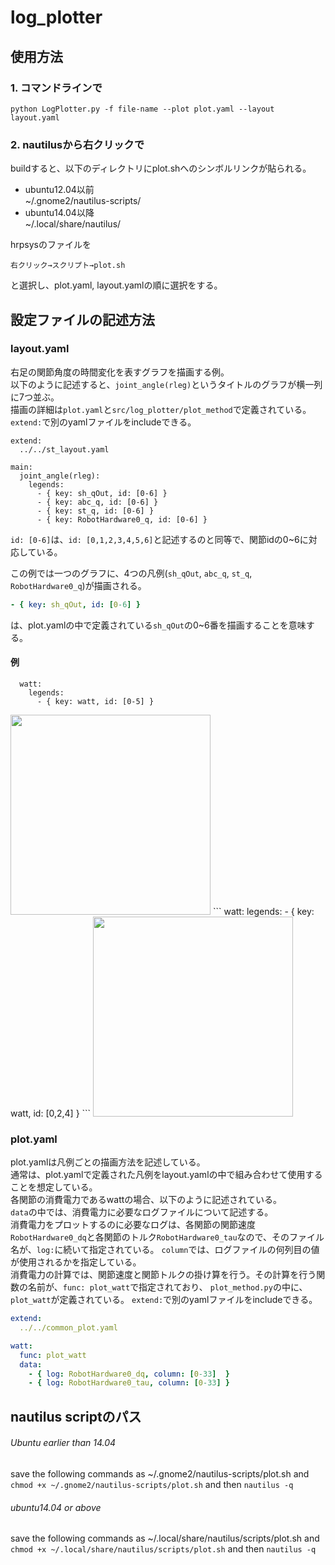 # log_plotter
## 使用方法
### 1. コマンドラインで
```
python LogPlotter.py -f file-name --plot plot.yaml --layout layout.yaml
```

### 2. nautilusから右クリックで
buildすると、以下のディレクトリにplot.shへのシンボルリンクが貼られる。
- ubuntu12.04以前  
~/.gnome2/nautilus-scripts/
- ubuntu14.04以降  
~/.local/share/nautilus/

hrpsysのファイルを  
```
右クリック→スクリプト→plot.sh
```
と選択し、plot.yaml, layout.yamlの順に選択をする。

## 設定ファイルの記述方法

### layout.yaml
右足の関節角度の時間変化を表すグラフを描画する例。  
以下のように記述すると、`joint_angle(rleg)`というタイトルのグラフが横一列に7つ並ぶ。  
描画の詳細は`plot.yaml`と`src/log_plotter/plot_method`で定義されている。
`extend:`で別のyamlファイルをincludeできる。
```
extend:
  ../../st_layout.yaml

main:
  joint_angle(rleg):
    legends:
      - { key: sh_qOut, id: [0-6] }
      - { key: abc_q, id: [0-6] }
      - { key: st_q, id: [0-6] }
      - { key: RobotHardware0_q, id: [0-6] }
 ```
`id: [0-6]`は、`id: [0,1,2,3,4,5,6]`と記述するのと同等で、関節idの0~6に対応している。

この例では一つのグラフに、4つの凡例(`sh_qOut`, `abc_q`, `st_q`, `RobotHardware0_q`)が描画される。
```yaml
- { key: sh_qOut, id: [0-6] }
```
は、plot.yamlの中で定義されている`sh_qOut`の0~6番を描画することを意味する。

#### 例
```
  watt:
    legends:
      - { key: watt, id: [0-5] }
```
<img src="materials/watt_sample_plot.png" height="320px">  
```
  watt:
    legends:
      - { key: watt, id: [0,2,4] }
```
<img src="materials/watt_sample_plot2.png" height="320px">  

### plot.yaml
plot.yamlは凡例ごとの描画方法を記述している。  
通常は、plot.yamlで定義された凡例をlayout.yamlの中で組み合わせて使用することを想定している。  
各関節の消費電力であるwattの場合、以下のように記述されている。  
`data`の中では、消費電力に必要なログファイルについて記述する。  
消費電力をプロットするのに必要なログは、各関節の関節速度`RobotHardware0_dq`と各関節のトルク`RobotHardware0_tau`なので、そのファイル名が、`log:`に続いて指定されている。
`column`では、ログファイルの何列目の値が使用されるかを指定している。  
消費電力の計算では、関節速度と関節トルクの掛け算を行う。その計算を行う関数の名前が、`func: plot_watt`で指定されており、
`plot_method.py`の中に、`plot_watt`が定義されている。
`extend:`で別のyamlファイルをincludeできる。

```yaml:plot.yaml
extend:
  ../../common_plot.yaml

watt:
  func: plot_watt
  data:
    - { log: RobotHardware0_dq, column: [0-33]  }
    - { log: RobotHardware0_tau, column: [0-33] }
```

## nautilus scriptのパス
###### Ubuntu earlier than 14.04
save the following commands as ~/.gnome2/nautilus-scripts/plot.sh and ``chmod +x ~/.gnome2/nautilus-scripts/plot.sh`` and then ``nautilus -q``

###### ubuntu14.04 or above
save the following commands as ~/.local/share/nautilus/scripts/plot.sh and ``chmod +x ~/.local/share/nautilus/scripts/plot.sh`` and then ``nautilus -q``


